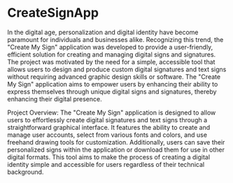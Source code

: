 # CreateSignApp
In the digital age, personalization and digital identity have become paramount for 
individuals and businesses alike. Recognizing this trend, the "Create My Sign" 
application was developed to provide a user-friendly, efficient solution for creating 
and managing digital signs and signatures. The project was motivated by the need 
for a simple, accessible tool that allows users to design and produce custom digital 
signatures and text signs without requiring advanced graphic design skills or 
software. 
The "Create My Sign" application aims to empower users by enhancing their 
ability to express themselves through unique digital signs and signatures, thereby 
enhancing their digital presence. 
 
 
Project Overview: 
The "Create My Sign" application is designed to allow users to effortlessly create 
digital signatures and text signs through a straightforward graphical interface. It 
features the ability to create and manage user accounts, select from various fonts 
and colors, and use freehand drawing tools for customization. Additionally, users 
can save their personalized signs within the application or download them for use 
in other digital formats. This tool aims to make the process of creating a digital 
identity simple and accessible for users regardless of their technical background.
